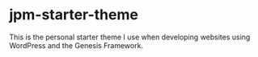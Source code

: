 # jpm-starter-theme
This is the personal starter theme I use when developing websites using WordPress and the Genesis Framework.
